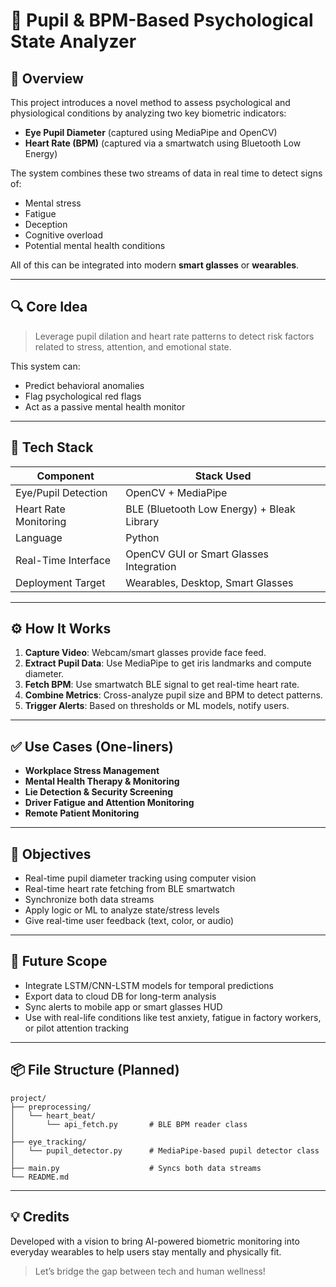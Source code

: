 # 🧠 Pupil & BPM-Based Psychological State Analyzer

## 📘 Overview

This project introduces a novel method to assess psychological and physiological conditions by analyzing two key biometric indicators:

- **Eye Pupil Diameter** (captured using MediaPipe and OpenCV)
- **Heart Rate (BPM)** (captured via a smartwatch using Bluetooth Low Energy)

The system combines these two streams of data in real time to detect signs of:

- Mental stress
- Fatigue
- Deception
- Cognitive overload
- Potential mental health conditions

All of this can be integrated into modern **smart glasses** or **wearables**.

---

## 🔍 Core Idea

> Leverage pupil dilation and heart rate patterns to detect risk factors related to stress, attention, and emotional state.

This system can:

- Predict behavioral anomalies
- Flag psychological red flags
- Act as a passive mental health monitor

---

## 🧪 Tech Stack

| Component             | Stack Used                                 |
| --------------------- | ------------------------------------------ |
| Eye/Pupil Detection   | OpenCV + MediaPipe                         |
| Heart Rate Monitoring | BLE (Bluetooth Low Energy) + Bleak Library |
| Language              | Python                                     |
| Real-Time Interface   | OpenCV GUI or Smart Glasses Integration    |
| Deployment Target     | Wearables, Desktop, Smart Glasses          |

---

## ⚙️ How It Works

1. **Capture Video**: Webcam/smart glasses provide face feed.
2. **Extract Pupil Data**: Use MediaPipe to get iris landmarks and compute diameter.
3. **Fetch BPM**: Use smartwatch BLE signal to get real-time heart rate.
4. **Combine Metrics**: Cross-analyze pupil size and BPM to detect patterns.
5. **Trigger Alerts**: Based on thresholds or ML models, notify users.

---

## ✅ Use Cases (One-liners)

- **Workplace Stress Management**
- **Mental Health Therapy & Monitoring**
- **Lie Detection & Security Screening**
- **Driver Fatigue and Attention Monitoring**
- **Remote Patient Monitoring**

---

## 🎯 Objectives

- Real-time pupil diameter tracking using computer vision
- Real-time heart rate fetching from BLE smartwatch
- Synchronize both data streams
- Apply logic or ML to analyze state/stress levels
- Give real-time user feedback (text, color, or audio)

---

## 🚀 Future Scope

- Integrate LSTM/CNN-LSTM models for temporal predictions
- Export data to cloud DB for long-term analysis
- Sync alerts to mobile app or smart glasses HUD
- Use with real-life conditions like test anxiety, fatigue in factory workers, or pilot attention tracking

---

## 📦 File Structure (Planned)

```
project/
├── preprocessing/
│   └── heart_beat/
│       └── api_fetch.py       # BLE BPM reader class
│
├── eye_tracking/
│   └── pupil_detector.py      # MediaPipe-based pupil detector class
│
├── main.py                    # Syncs both data streams
└── README.md
```

---

## 💡 Credits

Developed with a vision to bring AI-powered biometric monitoring into everyday wearables to help users stay mentally and physically fit.

> Let’s bridge the gap between tech and human wellness!

